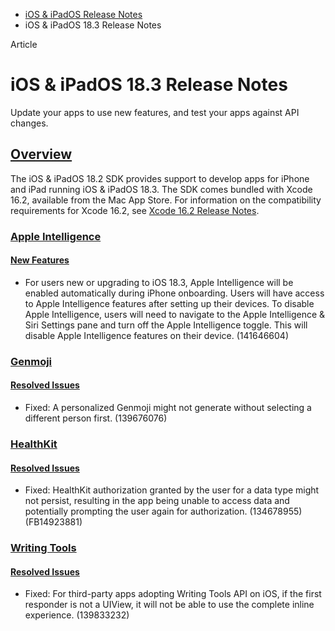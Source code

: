 - [iOS & iPadOS Release Notes](https://developer.apple.com/documentation/ios-ipados-release-notes)
- iOS & iPadOS 18.3 Release Notes

Article

# iOS & iPadOS 18.3 Release Notes

Update your apps to use new features, and test your apps against API changes.

## [Overview](https://developer.apple.com/documentation/ios-ipados-release-notes/ios-ipados-18_3-release-notes#Overview)

The iOS & iPadOS 18.2 SDK provides support to develop apps for iPhone and iPad running iOS & iPadOS 18.3. The SDK comes bundled with Xcode 16.2, available from the Mac App Store. For information on the compatibility requirements for Xcode 16.2, see [Xcode 16.2 Release Notes](https://developer.apple.com/documentation/Xcode-Release-Notes/xcode-16_2-release-notes).

### [Apple Intelligence](https://developer.apple.com/documentation/ios-ipados-release-notes/ios-ipados-18_3-release-notes#Apple-Intelligence)

#### [New Features](https://developer.apple.com/documentation/ios-ipados-release-notes/ios-ipados-18_3-release-notes#New-Features)

- For users new or upgrading to iOS 18.3, Apple Intelligence will be enabled automatically during iPhone onboarding. Users will have access to Apple Intelligence features after setting up their devices. To disable Apple Intelligence, users will need to navigate to the Apple Intelligence & Siri Settings pane and turn off the Apple Intelligence toggle. This will disable Apple Intelligence features on their device. (141646604)

### [Genmoji](https://developer.apple.com/documentation/ios-ipados-release-notes/ios-ipados-18_3-release-notes#Genmoji)

#### [Resolved Issues](https://developer.apple.com/documentation/ios-ipados-release-notes/ios-ipados-18_3-release-notes#Resolved-Issues)

- Fixed: A personalized Genmoji might not generate without selecting a different person first. (139676076)

### [HealthKit](https://developer.apple.com/documentation/ios-ipados-release-notes/ios-ipados-18_3-release-notes#HealthKit)

#### [Resolved Issues](https://developer.apple.com/documentation/ios-ipados-release-notes/ios-ipados-18_3-release-notes#Resolved-Issues)

- Fixed: HealthKit authorization granted by the user for a data type might not persist, resulting in the app being unable to access data and potentially prompting the user again for authorization. (134678955) (FB14923881)

### [Writing Tools](https://developer.apple.com/documentation/ios-ipados-release-notes/ios-ipados-18_3-release-notes#Writing-Tools)

#### [Resolved Issues](https://developer.apple.com/documentation/ios-ipados-release-notes/ios-ipados-18_3-release-notes#Resolved-Issues)

- Fixed: For third-party apps adopting Writing Tools API on iOS, if the first responder is not a UIView, it will not be able to use the complete inline experience. (139833232)

